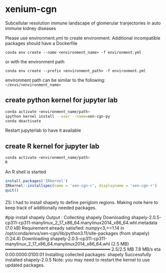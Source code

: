 # xenium-cgn
Subcellular resolution immune landscape of glomerular tranjectories in auto immune kidney diseases


Please use environment.yml to create environment. Additional incompatible packages should have a Dockerfile

```conda env create --name <environment_name> -f environment.yml```

or with the environment path 

```conda env create --prefix <environment_path> -f environment.yml```

environment path can be similar to the following: ```~/envs/<environment_name>```

## create python kernel for jupyter lab

```bash
conda activate <environment_name/path>
ipython kernel install --user --name=xen-cgn-py
conda deactivate
```
Restart jupyterlab to have it available

## create R kernel for jupyter lab
```bash
conda activate <environment_name/path>
R
```
An R shell is started
```R
install.packages('IRkernel')
IRkernel::installspec(name = 'xen-cgn-r', displayname = 'xen-cgn-r')
quit()
```



###
ZS: I had to install shapely to define periglom regions. Making note here to keep track of additionally needed packages.

#pip install shapely
Output : 
Collecting shapely
  Downloading shapely-2.0.5-cp311-cp311-manylinux_2_17_x86_64.manylinux2014_x86_64.whl.metadata (7.0 kB)
Requirement already satisfied: numpy<3,>=1.14 in /opt/conda/envs/xen-cgn/lib/python3.11/site-packages (from shapely) (1.24.4)
Downloading shapely-2.0.5-cp311-cp311-manylinux_2_17_x86_64.manylinux2014_x86_64.whl (2.5 MB)
   ━━━━━━━━━━━━━━━━━━━━━━━━━━━━━━━━━━━━━━━━ 2.5/2.5 MB 7.8 MB/s eta 0:00:0000:0100:01
Installing collected packages: shapely
Successfully installed shapely-2.0.5
Note: you may need to restart the kernel to use updated packages.
#####
